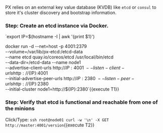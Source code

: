 PX relies on an external key value database (KVDB) like `etcd` or `consul` to store it's cluster discovery and bootstrap information.

### Step: Create an etcd instance via Docker.

`export IP=$(hostname -I | awk '{print $1}')

docker run -d --net=host -p 4001:2379 \
   --volume=/var/lib/px-etcd:/etcd-data \
   --name etcd quay.io/coreos/etcd /usr/local/bin/etcd \
   --data-dir=/etcd-data --name node1 \
   --advertise-client-urls http://${IP}:4001 \
   --listen-client-urls http://${IP}:4001 \
   --initial-advertise-peer-urls http://${IP}:2380 \
   --listen-peer-urls http://${IP}:2380 \
   --initial-cluster node1=http://${IP}:2380`{{execute T1}}

### Step: Verify that etcd is functional and reachable from one of the minions

Click/Type: `ssh root@node01 curl -w '\n' -X GET http://master:4001/version`{{execute T2}}
